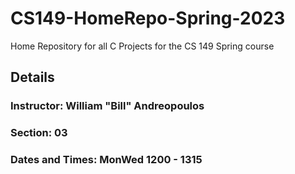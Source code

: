 # CS149-HomeRepo-Spring-2023
Home Repository for all C Projects for the CS 149 Spring course

## Details

### Instructor: William "Bill" Andreopoulos

### Section: 03

### Dates and Times: MonWed 1200 - 1315
